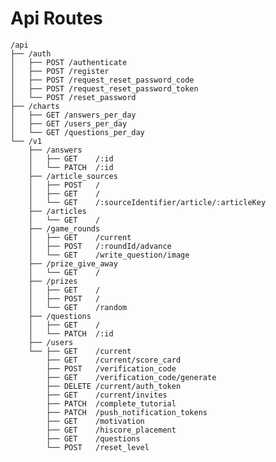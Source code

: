 # Api Routes

    /api
    ├── /auth
    │   ├── POST /authenticate
    │   ├── POST /register
    │   ├── POST /request_reset_password_code
    │   ├── POST /request_reset_password_token
    │   └── POST /reset_password
    ├── /charts
    │   ├── GET /answers_per_day
    │   ├── GET /users_per_day
    │   └── GET /questions_per_day
    └── /v1
        ├── /answers
        │   ├── GET    /:id
        │   └── PATCH  /:id
        ├── /article_sources
        │   ├── POST   /
        │   ├── GET    /
        │   └── GET    /:sourceIdentifier/article/:articleKey
        ├── /articles
        │   └── GET    /
        ├── /game_rounds
        │   ├── GET    /current
        │   ├── POST   /:roundId/advance
        │   └── GET    /write_question/image
        ├── /prize_give_away
        │   └── GET    /
        ├── /prizes
        │   ├── GET    /
        │   ├── POST   /
        │   └── GET    /random
        ├── /questions
        │   ├── GET    /
        │   └── PATCH  /:id
        ├── /users
        └── ├── GET    /current
            ├── GET    /current/score_card
            ├── POST   /verification_code
            ├── GET    /verification_code/generate
            ├── DELETE /current/auth_token
            ├── GET    /current/invites
            ├── PATCH  /complete_tutorial
            ├── PATCH  /push_notification_tokens
            ├── GET    /motivation
            ├── GET    /hiscore_placement
            ├── GET    /questions
            └── POST   /reset_level
